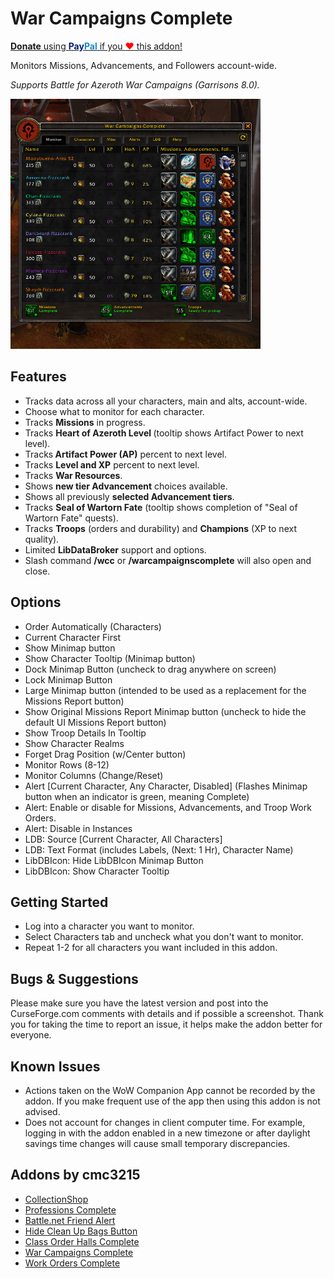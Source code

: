 # War Campaigns Complete

<a href="https://www.paypal.com/cgi-bin/webscr?hosted_button_id=37B3BPALKHXAS&amp;item_name=War+Campaigns+Complete+(from+GitHub)&amp;cmd=_s-xclick"><strong style="text-decoration: underline;">Donate</strong> using <strong><span style="color: #021e73;">Pay</span><span style="color: #1189d6;">Pal</span></strong> if you <span style="color: red;">❤</span> this addon!</a>

Monitors Missions, Advancements, and Followers account-wide.

*Supports Battle for Azeroth War Campaigns (Garrisons 8.0).*

<img src="Screenshot1.png" width="400" height="400">

## Features
* Tracks data across all your characters, main and alts, account-wide.
* Choose what to monitor for each character.
* Tracks <strong>Missions</strong> in progress.
* Tracks&nbsp;<strong>Heart of Azeroth Level </strong>(tooltip shows Artifact Power to next level).
* Tracks<strong> Artifact Power (AP)</strong>&nbsp;percent to next level.
* Tracks&nbsp;<strong>Level and XP</strong> percent to next level.
* Tracks&nbsp;<strong>War Resources</strong>.
* Shows <strong>new tier Advancement</strong>&nbsp;choices available.
* Shows all previously&nbsp;<strong>selected Advancement tiers</strong>.
* Tracks&nbsp;<strong>Seal of Wartorn Fate</strong> (tooltip shows completion of "Seal of Wartorn Fate" quests).
* Tracks&nbsp;<strong>Troops</strong>&nbsp;(orders and durability) and <strong>Champions</strong> (XP to next quality).
* Limited <strong>LibDataBroker</strong> support and options.
* Slash command <strong>/wcc</strong> or <strong>/warcampaignscomplete</strong> will also open and close.

## Options
* Order Automatically (Characters)
* Current Character First
* Show Minimap button
* Show Character Tooltip (Minimap button)
* Dock Minimap Button (uncheck to drag anywhere on screen)
* Lock Minimap Button
* Large Minimap button (intended to be used as a replacement for the Missions Report button)
* Show Original Missions Report Minimap button (uncheck to hide the default UI Missions Report button)
* Show Troop Details In Tooltip
* Show Character Realms
* Forget Drag Position (w/Center button)
* Monitor Rows (8-12)
* Monitor Columns (Change/Reset)
* Alert [Current Character, Any Character, Disabled] (Flashes Minimap button when an indicator is green, meaning Complete)
* Alert: Enable or disable for Missions, Advancements, and Troop Work Orders.
* Alert: Disable in Instances
* LDB: Source [Current Character, All Characters]
* LDB: Text Format (includes Labels, (Next: 1 Hr), Character Name)
* LibDBIcon: Hide LibDBIcon Minimap Button
* LibDBIcon: Show Character Tooltip

## Getting Started
* Log into a character you want to monitor.
* Select Characters tab and uncheck what you don't want to monitor.
* Repeat 1-2 for all characters you want included in this addon.

## Bugs &amp; Suggestions
<p>Please make sure you have the latest version and post into the CurseForge.com comments with details and if possible a screenshot. Thank you for taking the time to report an issue, it helps make the addon better for everyone.</p>

## Known Issues
* Actions taken on the WoW Companion App cannot be recorded by the addon. If you make frequent use of the app then using this addon is not advised.
* Does not account for changes in client computer time. For example, logging in with the addon enabled in a new timezone or after daylight savings time changes will cause small temporary discrepancies.

## Addons by cmc3215

* <a href="https://github.com/cmc3215/collectionshop">CollectionShop</a>
* <a href="https://github.com/cmc3215/professions-complete">Professions Complete</a>
* <a href="https://github.com/cmc3215/battle-net-friend-alert">Battle.net Friend Alert</a>
* <a href="https://github.com/cmc3215/hide-clean-up-bags-button">Hide Clean Up Bags Button</a>
* <a href="https://github.com/cmc3215/class-order-halls-complete">Class Order Halls Complete</a>
* <a href="https://github.com/cmc3215/war-campaigns-complete">War Campaigns Complete</a>
* <a href="https://github.com/cmc3215/work-orders-complete">Work Orders Complete</a>
